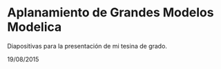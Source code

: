 # Aplanamiento de Grandes Modelos Modelica

Diapositivas para la presentación de mi tesina de grado.

19/08/2015
